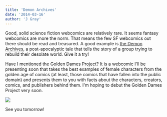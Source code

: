 ```yaml
---
title: 'Demon Archives'
date: '2014-03-16'
author: 'J Gray'
---
```


<p>Good, solid science fiction webcomics are relatively rare. It seems fantasy webcomics are more the norm. That means the few SF webcomics out there should be read and treasured. A good example is <a href="https://www.comic-rocket.com/explore/the-demon-archives/" target="_blank">the Demon Archives</a>, a post-apocalyptic tale that tells the story of a group trying to rebuild their desolate world. Give it a try!</p><p>Have I mentioned the Golden Dames Project? It is a webcomic I'll be presenting soon that takes the best examples of female characters from the golden age of comics (at least, those comics that have fallen into the public domain) and presents them to you with facts about the characters, creators, comics, and publishers behind them. I'm hoping to debut the Golden Dames Project very soon.</p><p><img src="/pics/c682b66cb81ef65a10cd49cd91e75f98.png"></p><p>See you tomorrow!</p>

